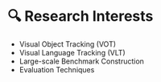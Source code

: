 # 🔍️ Research Interests

* Visual Object Tracking (VOT)
* Visual Language Tracking (VLT)
* Large-scale Benchmark Construction
* Evaluation Techniques
